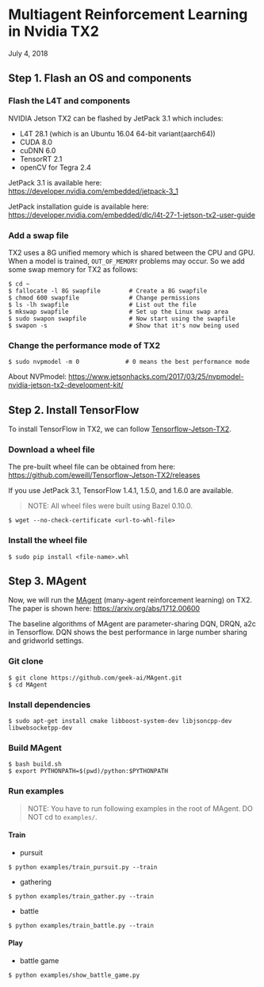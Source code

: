 # Multiagent Reinforcement Learning in Nvidia TX2
July 4, 2018





## Step 1. Flash an OS and components

### Flash the L4T and components
NVIDIA Jetson TX2 can be flashed by JetPack 3.1 which includes:
* L4T 28.1 (which is an Ubuntu 16.04 64-bit variant(aarch64))
* CUDA 8.0
* cuDNN 6.0
* TensorRT 2.1
* openCV for Tegra 2.4

JetPack 3.1 is available here: 
  https://developer.nvidia.com/embedded/jetpack-3_1
  
JetPack installation guide is available here: 
  https://developer.nvidia.com/embedded/dlc/l4t-27-1-jetson-tx2-user-guide
    
### Add a swap file
TX2 uses a 8G unified memory which is shared between the CPU and GPU. When a model is trained, `OUT_OF_MEMORY` problems may occur. So we add some swap memory for TX2 as follows:
```
$ cd ~
$ fallocate -l 8G swapfile        # Create a 8G swapfile
$ chmod 600 swapfile              # Change permissions
$ ls -lh swapfile                 # List out the file
$ mkswap swapfile                 # Set up the Linux swap area
$ sudo swapon swapfile            # Now start using the swapfile
$ swapon -s                       # Show that it's now being used
```

### Change the performance mode of TX2
```
$ sudo nvpmodel -m 0             # 0 means the best performance mode
```
About NVPmodel: https://www.jetsonhacks.com/2017/03/25/nvpmodel-nvidia-jetson-tx2-development-kit/
  




## Step 2. Install TensorFlow
To install TensorFlow in TX2, we can follow [Tensorflow-Jetson-TX2](https://github.com/eweill/Tensorflow-Jetson-TX2).

### Download a wheel file
The pre-built wheel file can be obtained from here:
  https://github.com/eweill/Tensorflow-Jetson-TX2/releases

If you use JetPack 3.1, TensorFlow 1.4.1, 1.5.0, and 1.6.0 are available.
> NOTE: All wheel files were built using Bazel 0.10.0.

```
$ wget --no-check-certificate <url-to-whl-file>
```

### Install the wheel file
```
$ sudo pip install <file-name>.whl
```





## Step 3. MAgent
Now, we will run the [MAgent](https://github.com/geek-ai/MAgent) (many-agent reinforcement learning) on TX2. The paper is shown here: https://arxiv.org/abs/1712.00600 

The baseline algorithms of MAgent are parameter-sharing DQN, DRQN, a2c in Tensorflow. DQN shows the best performance in large number sharing and gridworld settings.

### Git clone
```
$ git clone https://github.com/geek-ai/MAgent.git
$ cd MAgent
```

### Install dependencies
```
$ sudo apt-get install cmake libboost-system-dev libjsoncpp-dev libwebsocketpp-dev
```

### Build MAgent
```
$ bash build.sh
$ export PYTHONPATH=$(pwd)/python:$PYTHONPATH
```

### Run examples
> NOTE: You have to run following examples in the root of MAgent. DO NOT cd to `examples/`.
#### Train
* pursuit
```
$ python examples/train_pursuit.py --train
```
* gathering
```
$ python examples/train_gather.py --train
```
* battle
```
$ python examples/train_battle.py --train
```
#### Play
* battle game
```
$ python examples/show_battle_game.py
```
